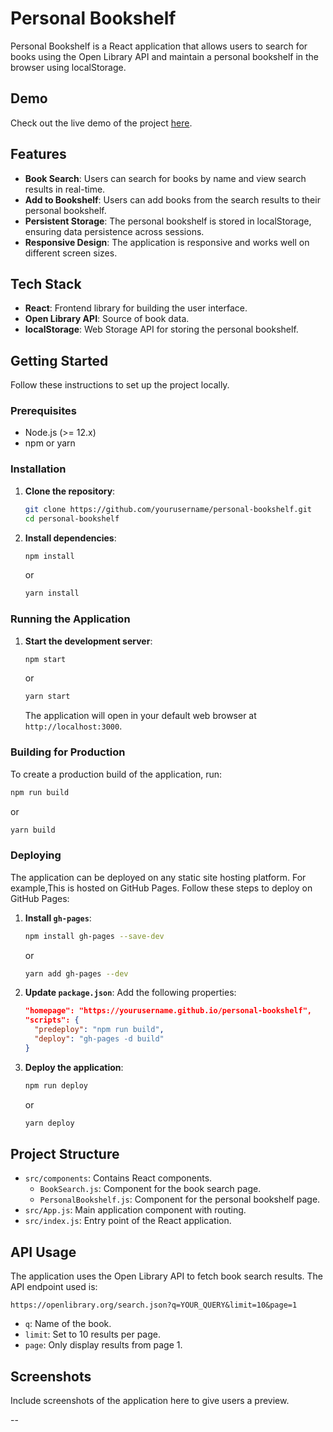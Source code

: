 # Personal Bookshelf

Personal Bookshelf is a React application that allows users to search for books using the Open Library API and maintain a personal bookshelf in the browser using localStorage.

## Demo

Check out the live demo of the project [here](https://20481a5450.github.io/personal-bookshelf/#/).

## Features

- **Book Search**: Users can search for books by name and view search results in real-time.
- **Add to Bookshelf**: Users can add books from the search results to their personal bookshelf.
- **Persistent Storage**: The personal bookshelf is stored in localStorage, ensuring data persistence across sessions.
- **Responsive Design**: The application is responsive and works well on different screen sizes.

## Tech Stack

- **React**: Frontend library for building the user interface.
- **Open Library API**: Source of book data.
- **localStorage**: Web Storage API for storing the personal bookshelf.

## Getting Started

Follow these instructions to set up the project locally.

### Prerequisites

- Node.js (>= 12.x)
- npm or yarn

### Installation

1. **Clone the repository**:
   ```sh
   git clone https://github.com/yourusername/personal-bookshelf.git
   cd personal-bookshelf
   ```

2. **Install dependencies**:
   ```sh
   npm install
   ```
   or
   ```sh
   yarn install
   ```

### Running the Application

1. **Start the development server**:
   ```sh
   npm start
   ```
   or
   ```sh
   yarn start
   ```

   The application will open in your default web browser at `http://localhost:3000`.

### Building for Production

To create a production build of the application, run:
```sh
npm run build
```
or
```sh
yarn build
```

### Deploying

The application can be deployed on any static site hosting platform. For example,This is hosted on GitHub Pages. Follow these steps to deploy on GitHub Pages:

1. **Install `gh-pages`**:
   ```sh
   npm install gh-pages --save-dev
   ```
   or
   ```sh
   yarn add gh-pages --dev
   ```

2. **Update `package.json`**:
   Add the following properties:
   ```json
   "homepage": "https://yourusername.github.io/personal-bookshelf",
   "scripts": {
     "predeploy": "npm run build",
     "deploy": "gh-pages -d build"
   }
   ```

3. **Deploy the application**:
   ```sh
   npm run deploy
   ```
   or
   ```sh
   yarn deploy
   ```

## Project Structure

- `src/components`: Contains React components.
  - `BookSearch.js`: Component for the book search page.
  - `PersonalBookshelf.js`: Component for the personal bookshelf page.
- `src/App.js`: Main application component with routing.
- `src/index.js`: Entry point of the React application.

## API Usage

The application uses the Open Library API to fetch book search results. The API endpoint used is:
```
https://openlibrary.org/search.json?q=YOUR_QUERY&limit=10&page=1
```
- `q`: Name of the book.
- `limit`: Set to 10 results per page.
- `page`: Only display results from page 1.

## Screenshots

Include screenshots of the application here to give users a preview.

--